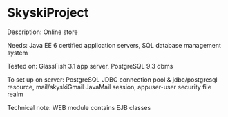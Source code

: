 SkyskiProject
=============

Description: Online store

Needs: Java EE 6 certified application servers, SQL database management system

Tested on: GlassFish 3.1 app server, PostgreSQL 9.3 dbms

To set up on server: PostgreSQL JDBC connection pool & jdbc/postgresql resource, mail/skyskiGmail JavaMail session, appuser-user security file realm

Technical note: WEB module contains EJB classes
